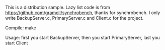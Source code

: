 This is a distribution sample. Lazy list code is from https://github.com/gramoli/synchrobench, thanks for synchrobench.
I only write BackupServer.c, PrimaryServer.c and Client.c for the project.

Compile:
    make

Usage:
    first you start BackupServer, then you start PrimaryServer, last you start Client